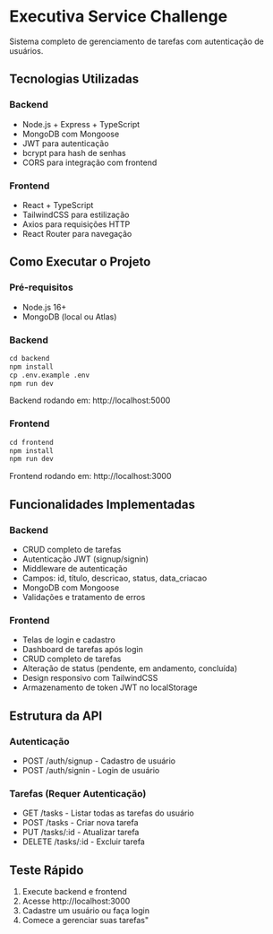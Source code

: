 # Executiva Service Challenge

Sistema completo de gerenciamento de tarefas com autenticação de usuários.

## Tecnologias Utilizadas

### Backend
- Node.js + Express + TypeScript
- MongoDB com Mongoose
- JWT para autenticação
- bcrypt para hash de senhas
- CORS para integração com frontend

### Frontend
- React + TypeScript
- TailwindCSS para estilização
- Axios para requisições HTTP
- React Router para navegação

## Como Executar o Projeto

### Pré-requisitos
- Node.js 16+
- MongoDB (local ou Atlas)

### Backend
```markdown
cd backend
npm install
cp .env.example .env
npm run dev
```
Backend rodando em: http://localhost:5000

### Frontend
```markdown
cd frontend
npm install
npm run dev
```
Frontend rodando em: http://localhost:3000

## Funcionalidades Implementadas

### Backend
- CRUD completo de tarefas
- Autenticação JWT (signup/signin)
- Middleware de autenticação
- Campos: id, título, descricao, status, data_criacao
- MongoDB com Mongoose
- Validações e tratamento de erros

### Frontend
- Telas de login e cadastro
- Dashboard de tarefas após login
- CRUD completo de tarefas
- Alteração de status (pendente, em andamento, concluída)
- Design responsivo com TailwindCSS
- Armazenamento de token JWT no localStorage

## Estrutura da API

### Autenticação
- POST /auth/signup - Cadastro de usuário
- POST /auth/signin - Login de usuário

### Tarefas (Requer Autenticação)
- GET /tasks - Listar todas as tarefas do usuário
- POST /tasks - Criar nova tarefa
- PUT /tasks/:id - Atualizar tarefa
- DELETE /tasks/:id - Excluir tarefa

## Teste Rápido
1. Execute backend e frontend
2. Acesse http://localhost:3000
3. Cadastre um usuário ou faça login
4. Comece a gerenciar suas tarefas" 
